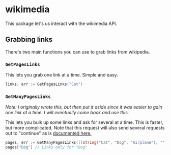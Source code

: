# wikimedia

This package let's us interact with the wikimedia API.

## Grabbing links 

There's two main functions you can use to grab links from wikipedia.

### `GetPagesLinks`
This lets you grab one link at a time. Simple and easy.

``` go
links, err := GetPagesLinks("Cat")
```

### `GetManyPagesLinks`
_Note: I originally wrote this, but then put it aside since it was easier to gain one link at a time. I will eventually come back and use this._

This lets you bulk up some links and ask for several at a time. This is faster, but more complicated.
Note that this request will also send several requests out to "continue" as is [documented here.](https://www.mediawiki.org/wiki/API:Query#Continuing_queries)

``` go 
pages, err := GetManyPagesLinks([]string{"Cat", "Dog", "Airplane"}, "")
pages["Dog"] // Links only for "Dog"
```
